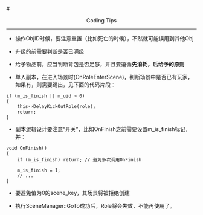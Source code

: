 #<center>Coding Tips</center>

---

- 操作ObjID时候，要注意重置（比如死亡的时候），不然就可能误用到其他Obj

- 升级的前需要判断是否已满级

- 给予物品前，应当判断背包是否足够，并且要遵循**先消耗，后给予的原则**

- 单人副本，在进入场景时(OnRoleEnterScene)，判断场景中是否已有玩家，如果有，则需要踢出，见下面的代码片段：

```
if (m_is_finish || m_uid > 0)
{
	this->DelayKickOutRole(role);
	return;
}
```

- 副本逻辑设计要注意“开关”，比如OnFinish之前需要设置m_is_finish标记，并：

```
void OnFinish()
{
	if (m_is_finish) return; // 避免多次调用OnFinish

	m_is_finish = 1;
	// ...
}
```

- 要避免值为0的scene_key，其场景将被拒绝创建

- 执行SceneManager::GoTo成功后，Role将会失效，不能再使用了。